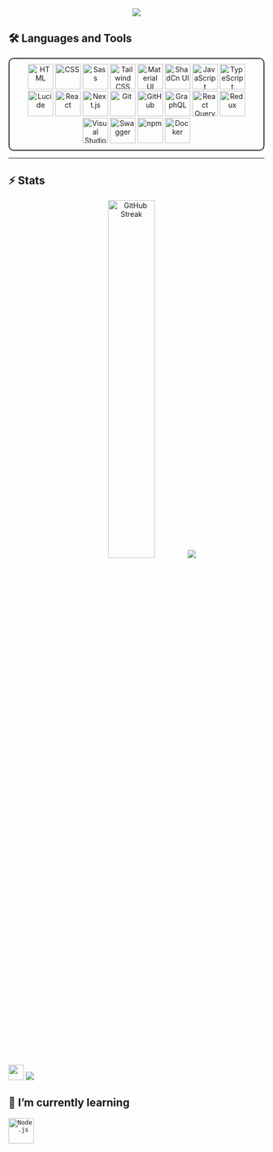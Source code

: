 <p align="center">
  <a href="https://github.com/DenverCoder1/readme-typing-svg"><img src="https://readme-typing-svg.herokuapp.com?lines=Hi,+I'm+iman...;frontend+developer;&center=true&width=500&height=50"></a>
</p>


## 🛠️ Languages and Tools
<div align="center" style="border: 2px solid #333; border-radius: 10px; padding: 10px;">
	<img width="50" src="https://raw.githubusercontent.com/marwin1991/profile-technology-icons/refs/heads/main/icons/html.png" alt="HTML" title="HTML"/>
	<img width="50" src="https://raw.githubusercontent.com/marwin1991/profile-technology-icons/refs/heads/main/icons/css.png" alt="CSS" title="CSS"/>
	<img width="50" src="https://raw.githubusercontent.com/marwin1991/profile-technology-icons/refs/heads/main/icons/sass.png" alt="Sass" title="Sass"/>
	<img width="50" src="https://raw.githubusercontent.com/marwin1991/profile-technology-icons/refs/heads/main/icons/tailwind_css.png" alt="Tailwind CSS" title="Tailwind CSS"/>
	<img width="50" src="https://raw.githubusercontent.com/marwin1991/profile-technology-icons/refs/heads/main/icons/material_ui.png" alt="Material UI" title="Material UI"/>
	<img width="50" src="https://raw.githubusercontent.com/marwin1991/profile-technology-icons/refs/heads/main/icons/shadcn_ui.png" alt="ShadCn UI" title="ShadCn UI"/>
	<img width="50" src="https://raw.githubusercontent.com/marwin1991/profile-technology-icons/refs/heads/main/icons/javascript.png" alt="JavaScript" title="JavaScript"/>
	<img width="50" src="https://raw.githubusercontent.com/marwin1991/profile-technology-icons/refs/heads/main/icons/typescript.png" alt="TypeScript" title="TypeScript"/>
	<img width="50" src="https://raw.githubusercontent.com/marwin1991/profile-technology-icons/refs/heads/main/icons/lucide.png" alt="Lucide" title="Lucide"/>
	<img width="50" src="https://raw.githubusercontent.com/marwin1991/profile-technology-icons/refs/heads/main/icons/react.png" alt="React" title="React"/>
	<img width="50" src="https://raw.githubusercontent.com/marwin1991/profile-technology-icons/refs/heads/main/icons/next_js.png" alt="Next.js" title="Next.js"/>
	<img width="50" src="https://raw.githubusercontent.com/marwin1991/profile-technology-icons/refs/heads/main/icons/git.png" alt="Git" title="Git"/>
	<img width="50" src="https://raw.githubusercontent.com/marwin1991/profile-technology-icons/refs/heads/main/icons/github.png" alt="GitHub" title="GitHub"/>
	<img width="50" src="https://raw.githubusercontent.com/marwin1991/profile-technology-icons/refs/heads/main/icons/graphql.png" alt="GraphQL" title="GraphQL"/>
	<img width="50" src="https://raw.githubusercontent.com/marwin1991/profile-technology-icons/refs/heads/main/icons/react_query.png" alt="React Query" title="React Query"/>
	<img width="50" src="https://raw.githubusercontent.com/marwin1991/profile-technology-icons/refs/heads/main/icons/redux.png" alt="Redux" title="Redux"/>
	<img width="50" src="https://raw.githubusercontent.com/marwin1991/profile-technology-icons/refs/heads/main/icons/visual_studio_code.png" alt="Visual Studio Code" title="Visual Studio Code"/>
	<img width="50" src="https://raw.githubusercontent.com/marwin1991/profile-technology-icons/refs/heads/main/icons/swagger.png" alt="Swagger" title="Swagger"/>
	<img width="50" src="https://raw.githubusercontent.com/marwin1991/profile-technology-icons/refs/heads/main/icons/npm.png" alt="npm" title="npm"/>
	<img width="50" src="https://raw.githubusercontent.com/marwin1991/profile-technology-icons/refs/heads/main/icons/docker.png" alt="Docker" title="Docker"/>
</div>

---

## ⚡️ Stats
<p align="center">
  <img width='42.52%' src="https://github-readme-streak-stats.herokuapp.com?user=kaRIOz&theme=react&hide_border=true&mode=weekly" alt="GitHub Streak" />
  <img  src="https://github-readme-stats.vercel.app/api/top-langs/?username=kaRIOz&hide_progress=true&theme=react&hide_border=true">
</p>
<br/>
<p align="center">
  <a href="http://torrinleonard.com/">
  </a>
</p>
<div class:=' display: flex;'>
  <img src="https://media4.giphy.com/media/HzPtbOKyBoBFsK4hyc/giphy.webp?cid=790b7611itt2vbsd2opsffaqndzix9vswf0zr0bkfqxghvkv&ep=v1_gifs_search&rid=giphy.webp&ct=g" width="30">
  <img src='https://www.codewars.com/users/kaRIOz/badges/micro'>
</div>
  

## 🎯 I’m currently learning
<div >
	<code><img width="50" src="https://raw.githubusercontent.com/marwin1991/profile-technology-icons/refs/heads/main/icons/node_js.png" alt="Node.js" title="Node.js"/></code>
</div>
<!--
**kaRIOz/kaRIOz** is a ✨ _special_ ✨ repository because its `README.md` (this file) appears on your GitHub profile.
